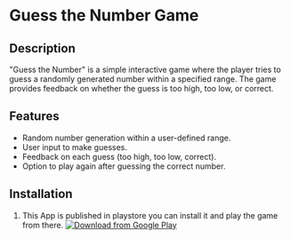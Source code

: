 # Guess the Number Game

## Description

"Guess the Number" is a simple interactive game where the player tries to guess a randomly generated number within a specified range. The game provides feedback on whether the guess is too high, too low, or correct.

## Features

- Random number generation within a user-defined range.
- User input to make guesses.
- Feedback on each guess (too high, too low, correct).
- Option to play again after guessing the correct number.

## Installation

1. This App is published in playstore you can install it and play the game from there.
   [![Download from Google Play](https://play.google.com/intl/en_us/badges/static/images/badges/en_badge_web_generic.png)](https://play.google.com/store/apps/details?id=com.musfiquenishad.GuessTheNumber&pcampaignid=web_share)

